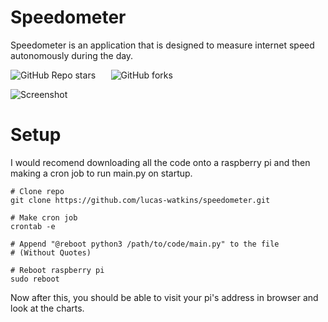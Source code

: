 # Speedometer
Speedometer is an application that is designed to measure internet speed
autonomously during the day.

![GitHub Repo stars](https://img.shields.io/github/stars/lucas-watkins/speedometer)⠀⠀
![GitHub forks](https://img.shields.io/github/forks/lucas-watkins/speedometer)

![Screenshot](https://i.ibb.co/N2vZ1J4/Screenshot-2024-06-19-at-15-50-25-Speedometer-Dashboard.png)

# Setup
I would recomend downloading all the code onto a raspberry pi and then making a
cron job to run main.py on startup.
```
# Clone repo
git clone https://github.com/lucas-watkins/speedometer.git

# Make cron job
crontab -e

# Append "@reboot python3 /path/to/code/main.py" to the file
# (Without Quotes)

# Reboot raspberry pi
sudo reboot
```
Now after this, you should be able to visit your pi's address in
browser and look at the charts. 